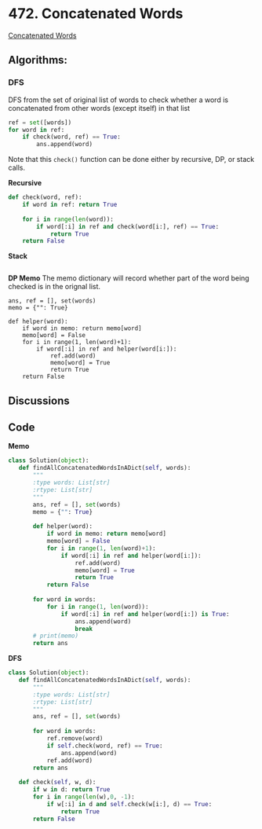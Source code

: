 # 472. Concatenated Words
[Concatenated Words](https://leetcode.com/problems/concatenated-words/)   

## Algorithms:
### DFS
DFS from the set of original list of words to check whether a word is concatenated from other words (except itself) in that list 

```python
ref = set([words])
for word in ref:
    if check(word, ref) == True:
        ans.append(word)
```

Note that this `check()` function can be done either by recursive, DP, or stack calls.

**Recursive**
```python
def check(word, ref):
    if word in ref: return True
    
    for i in range(len(word)):
        if word[:i] in ref and check(word[i:], ref) == True:
            return True
    return False
 ```
 **Stack**
 
 ```python
 
 ```
 
**DP Memo**
The memo dictionary will record whether part of the word being checked is in the orignal list.
```python)
ans, ref = [], set(words)
memo = {"": True}

def helper(word):
    if word in memo: return memo[word]
    memo[word] = False
    for i in range(1, len(word)+1):
        if word[:i] in ref and helper(word[i:]):
            ref.add(word)
            memo[word] = True
            return True
    return False    
```
 
 ## Discussions
 
 
 
 ## Code
 **Memo**
 
 ```python 
class Solution(object):
    def findAllConcatenatedWordsInADict(self, words):
        """
        :type words: List[str]
        :rtype: List[str]
        """
        ans, ref = [], set(words)
        memo = {"": True}
        
        def helper(word):
            if word in memo: return memo[word]
            memo[word] = False
            for i in range(1, len(word)+1):
                if word[:i] in ref and helper(word[i:]):
                    ref.add(word)
                    memo[word] = True
                    return True
            return False
        
        for word in words:
            for i in range(1, len(word)):
                if word[:i] in ref and helper(word[i:]) is True:
                    ans.append(word)
                    break
        # print(memo)    
        return ans
```
 
**DFS**

 ```python
 class Solution(object):
    def findAllConcatenatedWordsInADict(self, words):
        """
        :type words: List[str]
        :rtype: List[str]
        """
        ans, ref = [], set(words)
        
        for word in words:
            ref.remove(word)
            if self.check(word, ref) == True:
                ans.append(word)
            ref.add(word)
        return ans
    
    def check(self, w, d):
        if w in d: return True
        for i in range(len(w),0, -1):
            if w[:i] in d and self.check(w[i:], d) == True:
                return True
        return False
 ```
